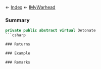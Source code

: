 ← [Index](Api-Index) ← [IMyWarhead](Sandbox.ModAPI.Ingame.IMyWarhead)

### Summary

```csharp
private public abstract virtual Detonate
```csharp

### Returns

### Example

### Remarks

